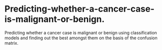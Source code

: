 # Predicting-whether-a-cancer-case-is-malignant-or-benign.

Predicting whether a cancer case is malignant or benign using classification models and finding out the best amongst them on the basis of the confusion matrix.
